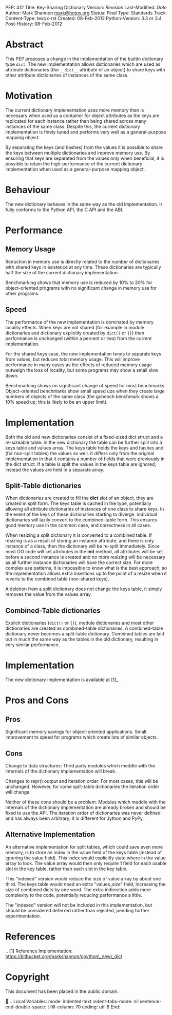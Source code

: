 PEP: 412 Title: Key-Sharing Dictionary Version: $Revision$
Last-Modified: $Date$ Author: Mark Shannon <mark@hotpy.org> Status:
Final Type: Standards Track Content-Type: text/x-rst Created:
08-Feb-2012 Python-Version: 3.3 or 3.4 Post-History: 08-Feb-2012

Abstract
========

This PEP proposes a change in the implementation of the builtin
dictionary type `dict`. The new implementation allows dictionaries which
are used as attribute dictionaries (the `__dict__` attribute of an
object) to share keys with other attribute dictionaries of instances of
the same class.

Motivation
==========

The current dictionary implementation uses more memory than is necessary
when used as a container for object attributes as the keys are
replicated for each instance rather than being shared across many
instances of the same class. Despite this, the current dictionary
implementation is finely tuned and performs very well as a
general-purpose mapping object.

By separating the keys (and hashes) from the values it is possible to
share the keys between multiple dictionaries and improve memory use. By
ensuring that keys are separated from the values only when beneficial,
it is possible to retain the high-performance of the current dictionary
implementation when used as a general-purpose mapping object.

Behaviour
=========

The new dictionary behaves in the same way as the old implementation. It
fully conforms to the Python API, the C API and the ABI.

Performance
===========

Memory Usage
------------

Reduction in memory use is directly related to the number of
dictionaries with shared keys in existence at any time. These
dictionaries are typically half the size of the current dictionary
implementation.

Benchmarking shows that memory use is reduced by 10% to 20% for
object-oriented programs with no significant change in memory use for
other programs.

Speed
-----

The performance of the new implementation is dominated by memory
locality effects. When keys are not shared (for example in module
dictionaries and dictionary explicitly created by `dict()` or `{}`) then
performance is unchanged (within a percent or two) from the current
implementation.

For the shared keys case, the new implementation tends to separate keys
from values, but reduces total memory usage. This will improve
performance in many cases as the effects of reduced memory usage
outweigh the loss of locality, but some programs may show a small slow
down.

Benchmarking shows no significant change of speed for most benchmarks.
Object-oriented benchmarks show small speed ups when they create large
numbers of objects of the same class (the gcbench benchmark shows a 10%
speed up; this is likely to be an upper limit).

Implementation
==============

Both the old and new dictionaries consist of a fixed-sized dict struct
and a re-sizeable table. In the new dictionary the table can be further
split into a keys table and values array. The keys table holds the keys
and hashes and (for non-split tables) the values as well. It differs
only from the original implementation in that it contains a number of
fields that were previously in the dict struct. If a table is split the
values in the keys table are ignored, instead the values are held in a
separate array.

Split-Table dictionaries
------------------------

When dictionaries are created to fill the **dict** slot of an object,
they are created in split form. The keys table is cached in the type,
potentially allowing all attribute dictionaries of instances of one
class to share keys. In the event of the keys of these dictionaries
starting to diverge, individual dictionaries will lazily convert to the
combined-table form. This ensures good memory use in the common case,
and correctness in all cases.

When resizing a split dictionary it is converted to a combined table. If
resizing is as a result of storing an instance attribute, and there is
only instance of a class, then the dictionary will be re-split
immediately. Since most OO code will set attributes in the **init**
method, all attributes will be set before a second instance is created
and no more resizing will be necessary as all further instance
dictionaries will have the correct size. For more complex use patterns,
it is impossible to know what is the best approach, so the
implementation allows extra insertions up to the point of a resize when
it reverts to the combined table (non-shared keys).

A deletion from a split dictionary does not change the keys table, it
simply removes the value from the values array.

Combined-Table dictionaries
---------------------------

Explicit dictionaries (`dict()` or `{}`), module dictionaries and most
other dictionaries are created as combined-table dictionaries. A
combined-table dictionary never becomes a split-table dictionary.
Combined tables are laid out in much the same way as the tables in the
old dictionary, resulting in very similar performance.

Implementation
==============

The new dictionary implementation is available at \[1\]\_.

Pros and Cons
=============

Pros
----

Significant memory savings for object-oriented applications. Small
improvement to speed for programs which create lots of similar objects.

Cons
----

Change to data structures: Third party modules which meddle with the
internals of the dictionary implementation will break.

Changes to repr() output and iteration order: For most cases, this will
be unchanged. However, for some split-table dictionaries the iteration
order will change.

Neither of these cons should be a problem. Modules which meddle with the
internals of the dictionary implementation are already broken and should
be fixed to use the API. The iteration order of dictionaries was never
defined and has always been arbitrary; it is different for Jython and
PyPy.

Alternative Implementation
--------------------------

An alternative implementation for split tables, which could save even
more memory, is to store an index in the value field of the keys table
(instead of ignoring the value field). This index would explicitly state
where in the value array to look. The value array would then only
require 1 field for each usable slot in the key table, rather than each
slot in the key table.

This "indexed" version would reduce the size of value array by about one
third. The keys table would need an extra "values\_size" field,
increasing the size of combined dicts by one word. The extra indirection
adds more complexity to the code, potentially reducing performance a
little.

The "indexed" version will not be included in this implementation, but
should be considered deferred rather than rejected, pending further
experimentation.

References
==========

.. \[1\] Reference Implementation:
https://bitbucket.org/markshannon/cpython\_new\_dict

Copyright
=========

This document has been placed in the public domain.

 .. Local Variables: mode: indented-text indent-tabs-mode: nil
sentence-end-double-space: t fill-column: 70 coding: utf-8 End:
